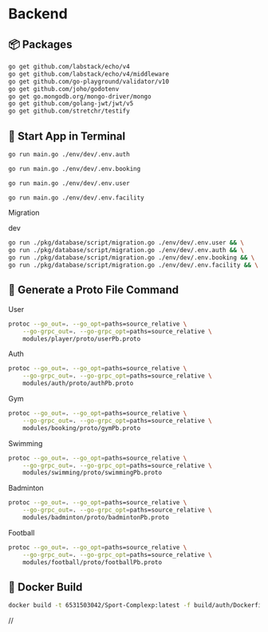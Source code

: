 # Backend

<h2>📦 Packages</h2>

```bash
go get github.com/labstack/echo/v4
go get github.com/labstack/echo/v4/middleware
go get github.com/go-playground/validator/v10
go get github.com/joho/godotenv
go get go.mongodb.org/mongo-driver/mongo
go get github.com/golang-jwt/jwt/v5
go get github.com/stretchr/testify
```

<h2>📃 Start App in Terminal</h2>

```bash
go run main.go ./env/dev/.env.auth
```
```bash
go run main.go ./env/dev/.env.booking
```
```bash
go run main.go ./env/dev/.env.user
```
```bash
go run main.go ./env/dev/.env.facility
```


<p>Migration</p>

<p>dev</p>

```bash
go run ./pkg/database/script/migration.go ./env/dev/.env.user && \
go run ./pkg/database/script/migration.go ./env/dev/.env.auth && \
go run ./pkg/database/script/migration.go ./env/dev/.env.booking && \
go run ./pkg/database/script/migration.go ./env/dev/.env.facility && \

```

<h2>🍰 Generate a Proto File Command</h2>
<p>User</p>

```bash
protoc --go_out=. --go_opt=paths=source_relative \
    --go-grpc_out=. --go-grpc_opt=paths=source_relative \
    modules/player/proto/userPb.proto
```

<p>Auth</p>

```bash
protoc --go_out=. --go_opt=paths=source_relative \
    --go-grpc_out=. --go-grpc_opt=paths=source_relative \
    modules/auth/proto/authPb.proto
```

<p>Gym</p>

```bash
protoc --go_out=. --go_opt=paths=source_relative \
    --go-grpc_out=. --go-grpc_opt=paths=source_relative \
    modules/booking/proto/gymPb.proto
```

<p>Swimming</p>

```bash
protoc --go_out=. --go_opt=paths=source_relative \
    --go-grpc_out=. --go-grpc_opt=paths=source_relative \
    modules/swimming/proto/swimmingPb.proto
```

<p>Badminton</p>

```bash
protoc --go_out=. --go_opt=paths=source_relative \
    --go-grpc_out=. --go-grpc_opt=paths=source_relative \
    modules/badminton/proto/badmintonPb.proto
```

<p>Football</p>

```bash
protoc --go_out=. --go_opt=paths=source_relative \
    --go-grpc_out=. --go-grpc_opt=paths=source_relative \
    modules/football/proto/footballPb.proto
```


<h2>🐳 Docker Build</h2>

```bash
docker build -t 6531503042/Sport-Complexp:latest -f build/auth/Dockerfile .
```
//
